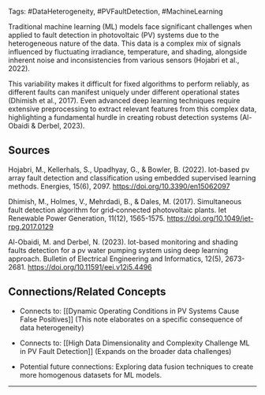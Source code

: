 Tags: #DataHeterogeneity, #PVFaultDetection, #MachineLearning

Traditional machine learning (ML) models face significant challenges when applied to fault detection in photovoltaic (PV) systems due to the heterogeneous nature of the data. 
This data is a complex mix of signals influenced by fluctuating irradiance, temperature, and shading, alongside inherent noise and inconsistencies from various sensors (Hojabri et al., 2022).

This variability makes it difficult for fixed algorithms to perform reliably, as different faults can manifest uniquely under different operational states (Dhimish et al., 2017). 
Even advanced deep learning techniques require extensive preprocessing to extract relevant features from this complex data, highlighting a fundamental hurdle in creating robust detection systems (Al-Obaidi & Derbel, 2023).

## Sources

Hojabri, M., Kellerhals, S., Upadhyay, G., & Bowler, B. (2022). Iot-based pv array fault detection and classification using embedded supervised learning methods. Energies, 15(6), 2097. https://doi.org/10.3390/en15062097

Dhimish, M., Holmes, V., Mehrdadi, B., & Dales, M. (2017). Simultaneous fault detection algorithm for grid‐connected photovoltaic plants. Iet Renewable Power Generation, 11(12), 1565-1575. https://doi.org/10.1049/iet-rpg.2017.0129

Al-Obaidi, M. and Derbel, N. (2023). Iot-based monitoring and shading faults detection for a pv water pumping system using deep learning approach. Bulletin of Electrical Engineering and Informatics, 12(5), 2673-2681. https://doi.org/10.11591/eei.v12i5.4496

## Connections/Related Concepts

- Connects to: [[Dynamic Operating Conditions in PV Systems Cause False Positives]] (This note elaborates on a specific consequence of data heterogeneity)
    
- Connects to: [[High Data Dimensionality and Complexity Challenge ML in PV Fault Detection]] (Expands on the broader data challenges)
    
- Potential future connections: Exploring data fusion techniques to create more homogenous datasets for ML models.
    

---